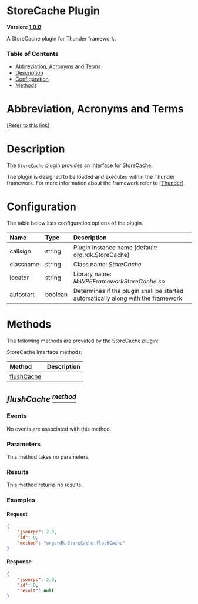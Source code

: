<!-- Generated automatically, DO NOT EDIT! -->
<a id="head.StoreCache_Plugin"></a>
# StoreCache Plugin

**Version: [1.0.0](https://github.com/rdkcentral/rdkservices/blob/main/StoreCache/CHANGELOG.md)**

A StoreCache plugin for Thunder framework.

### Table of Contents

- [Abbreviation, Acronyms and Terms](#head.Abbreviation,_Acronyms_and_Terms)
- [Description](#head.Description)
- [Configuration](#head.Configuration)
- [Methods](#head.Methods)

<a id="head.Abbreviation,_Acronyms_and_Terms"></a>
# Abbreviation, Acronyms and Terms

[[Refer to this link](userguide/aat.md)]

<a id="head.Description"></a>
# Description

The `StoreCache` plugin provides an interface for StoreCache.

The plugin is designed to be loaded and executed within the Thunder framework. For more information about the framework refer to [[Thunder](#ref.Thunder)].

<a id="head.Configuration"></a>
# Configuration

The table below lists configuration options of the plugin.

| Name | Type | Description |
| :-------- | :-------- | :-------- |
| callsign | string | Plugin instance name (default: org.rdk.StoreCache) |
| classname | string | Class name: *StoreCache* |
| locator | string | Library name: *libWPEFrameworkStoreCache.so* |
| autostart | boolean | Determines if the plugin shall be started automatically along with the framework |

<a id="head.Methods"></a>
# Methods

The following methods are provided by the StoreCache plugin:

StoreCache interface methods:

| Method | Description |
| :-------- | :-------- |
| [flushCache](#method.flushCache) |  |

<a id="method.flushCache"></a>
## *flushCache [<sup>method</sup>](#head.Methods)*



### Events
No events are associated with this method.
### Parameters
This method takes no parameters.
### Results
This method returns no results.

### Examples


#### Request

```json
{
    "jsonrpc": 2.0,
    "id": 0,
    "method": "org.rdk.StoreCache.flushCache"
}
```


#### Response

```json
{
    "jsonrpc": 2.0,
    "id": 0,
    "result": null
}
```


